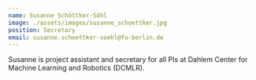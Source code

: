 ```yaml
---
name: Susanne Schöttker-Söhl
image: ./assets/images/susanne_schoettker.jpg
position: Secretary
email: susanne.schoettker-soehl@fu-berlin.de
---
```


Susanne is project assistant and secretary for all PIs at Dahlem Center for Machine Learning and Robotics (DCMLR). 